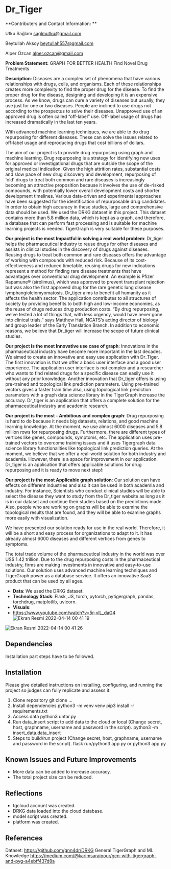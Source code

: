 # Dr_Tiger
**Contributers and Contact Information: **

Utku Sağlam saglmutku@gmail.com

Beytullah Aksoy beytullah557@gmail.com

Alper Özcan alper.ozcan@gmail.com

**Problem Statement:**
GRAPH FOR BETTER HEALTH
Find Novel Drug Treatments

**Description**:
Diseases are a complex set of phenomena that have various relationships with drugs, cells, and organisms. Each of these relationships creates more complexity to find the proper drug for the disease. To find the proper drug for the disease, designing and developing it is an expensive process. As we know, drugs can cure a variety of diseases but usually, they use just for one or two diseases. People are inclined to use drugs not according to the prospectus to solve their diseases. Unapproved use of an approved drug is often called “off-label” use. Off-label usage of drugs has increased dramatically in the last ten years. 

With advanced machine learning techniques, we are able to do drug repurposing for different diseases. These can solve the issues related to off-label usage and reproducing drugs that cost billions of dollars.

The aim of our project is to provide drug repurposing using graph and machine learning. Drug repurposing is a strategy for identifying new uses for approved or investigational drugs that are outside the scope of the original medical indication. Given the high attrition rates, substantial costs and slow pace of new drug discovery and development, repurposing of 'old' drugs to treat both common and rare diseases is increasingly becoming an attractive proposition because it involves the use of de-risked compounds, with potentially lower overall development costs and shorter development timelines. Various data-driven and experimental approaches have been suggested for the identification of repurposable drug candidates.
In order to obtain high accuracy in these studies, large and comprehensive data should be used. We used the DRKG dataset in this project. This dataset contains more than 5.8 million data, which is kept as a graph, and therefore, a database that can perform fast processing and is suitable for machine learning projects is needed. TigerGraph is very suitable for these purposes.


**Our project is the most Impactful in solving a real world problem**:
Dr_tiger helps the pharmaceutical industry to reuse drugs for other diseases and assists in clinical studies in the discovery of drugs against diseases.
Reusing drugs to treat both common and rare diseases offers the advantage of working with compounds with reduced risk. Because of its cost-effectiveness and reduced timetable, reusing drugs for new indications represent a method for finding rare disease treatments that have advantages over conventional drug development. An example is Pfizer Rapamune® (sirolimus), which was approved to prevent transplant rejection but was also the first approved drug for the rare genetic lung disease lymphangioleiomyomatosis.
Dr_tiger aims to benefit all humanity as it affects the health sector.
The application contributes to all structures of society by providing benefits to both high and low-income economies, as the reuse of drugs reduces drug production costs.
“By drug repurposing, we’ve tested a lot of things that, with less urgency, would have never gone into clinical trials,” says Matthew Hall, NCATS’s acting director of biology and group leader of the Early Translation Branch. 
In addition to economic reasons, we believe that Dr_tiger will increase the scope of future clinical studies.

**Our project is the most Innovative use case of graph**:
Innovations in the pharmaceutical industry have become more important in the last decades. We aimed to create an innovative and easy use application with Dr_Tiger. The first innovation is that we offer a basic user interface and a good user experience. The application user interface is not complex and a researcher who wants to find related drugs for a specific disease can easily use it without any prior knowledge. Another innovation that Dr_tiger offers is using pre-trained and topological link prediction parameters. Using pre-trained vectors gives a faster train time also, using topological link prediction parameters with a graph data science library in the TigerGraph increase the accuracy.
Dr_tiger is an application that offers a complete solution for the pharmaceutical industry and academic research.

**Our project is the most - Ambitious and complex graph**:
Drug repurposing is hard to do because it needs big datasets, relations, and good machine learning knowledge. At the moment, we use almost 6000 diseases and 5.8 million rows for repurposing drugs. Furthermore,
there are different types of vertices like genes, compounds, symptoms, etc. The application uses pre-trained vectors to overcome training issues and it uses Tigergraph data science library functionalities like topological link prediction queries. 
At the moment, we believe that we offer a real-world solution for both industry and academia. However, there is a space for improvement in our application.
Dr_tiger is an application that offers applicable solutions for drug repurposing and it is ready to move next step!:

**Our project is the most Applicable graph solution**:
Our solution can have effects on different industries and also it can be used in both academia and industry. For instance, Scientists who conduct clinical studies will be able to select the disease they want to study from the Dr_tiger website as long as it is in our dataset and continue their studies based on the predictions made. Also, people who are working on graphs will be able to examine the topological results that are found, and they will be able to examine graphs more easily with visualization.

We have presented our solution ready for use in the real world. Therefore, it will be a short and easy process for organizations to adapt to it. It has already almost 6000 diseases and different vertices from genes to symptoms.

The total trade volume of the pharmaceutical industry in the world was over US$ 1.42 trillion. Due to the drug repurposing costs in the pharmaceutical industry, firms are making investments in innovative and easy-to-use solutions. Our solution uses advanced machine learning techniques and TigerGraph power as a database service. It offers an innovative SaaS product that can be used by all ages.


- **Data**:
  We used the DRKG dataset.
- **Technology Stack**:
  Flask, JS, torch, pytorch, pytigergraph, pandas, torchdrug, matplotlib, uvicorn.
- **Visuals**:
-  https://www.youtube.com/watch?v=5r-vlL_daG4
![Ekran Resmi 2022-04-14 00 41 19](https://user-images.githubusercontent.com/58150504/163575916-51990326-055e-4621-9a22-8952c5e839e9.png)

![Ekran Resmi 2022-04-14 00 41 26](https://user-images.githubusercontent.com/58150504/163575952-970e947b-4933-4f16-a17a-f4b76a2709fd.png)

## Dependencies
  Installation part steps have to be followed.

## Installation

Please give detailed instructions on installing, configuring, and running the project so judges can fully replicate and assess it. 
1. Clone repository
  git clone ...
2. Install dependencies
  python3 -m venv venv
  pip3 install -r requirements.txt
3. Access data
  python3 untar.py
4. Run data_insert script to add data to the cloud or local (Change secret, host, graphname, username and password in the script).
  python3 -m insert_data.data_insert
6. Steps to build/run project (Change secret, host, graphname, username and password in the script).
  flask run/python3 app.py or python3 app.py

## Known Issues and Future Improvements
* More data can be added to increase accuracy.
* The total project size can be reduced.

## Reflections
* tgcloud account was created.
* DRKG data loaded into the cloud database.
* model script was created.
* platform was created.
## References
Dataset: https://github.com/gnn4dr/DRKG
General TigerGraph and ML Knowledge https://medium.com/@karimsaraipour/gcn-with-tigergraph-and-pyg-a4ebff437d8a
